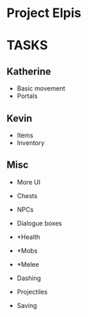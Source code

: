 
# Project Elpis

# TASKS

## Katherine
- Basic movement
- Portals

## Kevin
- Items
- Inventory

## Misc
- More UI

- Chests

- NPCs
- Dialogue boxes

- *Health
- *Mobs
- *Melee
- Dashing
- Projectiles

- Saving

